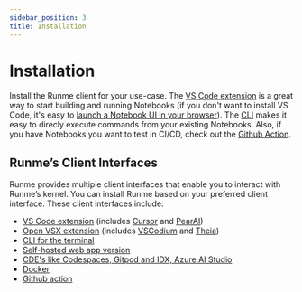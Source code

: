 ```yaml
---
sidebar_position: 3
title: Installation
---
```


# Installation

Install the Runme client for your use-case. The [VS Code extension](/installation/vscode.md) is a great way to start building and running Notebooks (if you don't want to install VS Code, it's easy to [launch a Notebook UI in your browser](/getting-started/web)). The [CLI](/installation/cli) makes it easy to direcly execute commands from your existing Notebooks. Also, if you have Notebooks you want to test in CI/CD, check out the [Github Action](https://github.com/runmedev/runme-action).

## Runme’s Client Interfaces

Runme provides multiple client interfaces that enable you to interact with Runme’s kernel. You can install Runme based on your preferred client interface. These client interfaces include:

- [VS Code extension](/installation/vscode) (includes [Cursor](htps://cursor.com) and [PearAI](https://trypear.ai))
- [Open VSX extension](/installation/vsx) (includes [VSCodium](https://vscodium.com/) and [Theia](https://theia-ide.org/))
- [CLI for the terminal](/installation/cli)
- [Self-hosted web app version](/getting-started/web)
- [CDE's like Codespaces, Gitpod and IDX, Azure AI Studio](/installation/cdes)
- [Docker](/installation/docker)
- [Github action](https://github.com/runmedev/runme-action)
